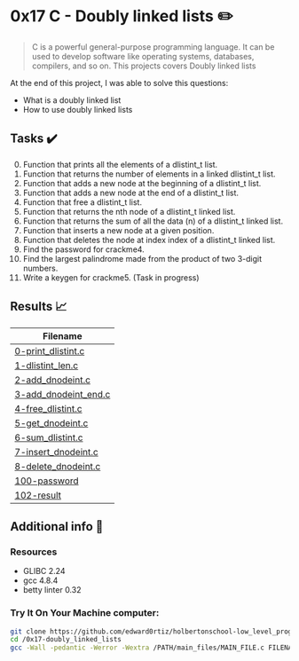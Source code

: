 # 0x17 C - Doubly linked lists :pencil2:

> C is a powerful general-purpose programming language. It can be used to develop software like operating systems, databases, compilers, and so on. This projects covers Doubly linked lists

At the end of this project, I was able to solve this questions:
  
* What is a doubly linked list
* How to use doubly linked lists

## Tasks :heavy_check_mark:

0. Function that prints all the elements of a dlistint_t list.
1. Function that returns the number of elements in a linked dlistint_t list.
2. Function that adds a new node at the beginning of a dlistint_t list.
3. Function that adds a new node at the end of a dlistint_t list.
4. Function that free a dlistint_t list.
5. Function that returns the nth node of a dlistint_t linked list.
6. Function that returns the sum of all the data (n) of a dlistint_t linked list.
7. Function that inserts a new node at a given position.
8. Function that deletes the node at index index of a dlistint_t linked list.
9. Find the password for crackme4.
10. Find the largest palindrome made from the product of two 3-digit numbers.
11. Write a keygen for crackme5. (Task in progress)

## Results :chart_with_upwards_trend:

| Filename |
| ------ |
| [0-print_dlistint.c](https://github.com/edward0rtiz/holbertonschool-low_level_programming/blob/master/0x17-doubly_linked_lists/0-print_dlistint.c)|
| [1-dlistint_len.c](https://github.com/edward0rtiz/holbertonschool-low_level_programming/blob/master/0x17-doubly_linked_lists/1-dlistint_len.c)|
| [2-add_dnodeint.c](https://github.com/edward0rtiz/holbertonschool-low_level_programming/blob/master/0x17-doubly_linked_lists/2-add_dnodeint.c)|
| [3-add_dnodeint_end.c](https://github.com/edward0rtiz/holbertonschool-low_level_programming/blob/master/0x17-doubly_linked_lists/3-add_dnodeint_end.c)|
| [4-free_dlistint.c](https://github.com/edward0rtiz/holbertonschool-low_level_programming/blob/master/0x17-doubly_linked_lists/4-free_dlistint.c)|
| [5-get_dnodeint.c](https://github.com/edward0rtiz/holbertonschool-low_level_programming/blob/master/0x17-doubly_linked_lists/5-get_dnodeint.c)|
| [6-sum_dlistint.c](https://github.com/edward0rtiz/holbertonschool-low_level_programming/blob/master/0x17-doubly_linked_lists/6-sum_dlistint.c)|
| [7-insert_dnodeint.c](https://github.com/edward0rtiz/holbertonschool-low_level_programming/blob/master/0x17-doubly_linked_lists/7-insert_dnodeint.c)|
| [8-delete_dnodeint.c](https://github.com/edward0rtiz/holbertonschool-low_level_programming/blob/master/0x17-doubly_linked_lists/8-delete_dnodeint.c)|
| [100-password](https://github.com/edward0rtiz/holbertonschool-low_level_programming/blob/master/0x17-doubly_linked_lists/100-password)|
| [102-result](https://github.com/edward0rtiz/holbertonschool-low_level_programming/blob/master/0x17-doubly_linked_lists/102-result)|

## Additional info :construction:
### Resources

- GLIBC 2.24
- gcc 4.8.4
- betty linter 0.32



### Try It On Your Machine computer:	
```bash
git clone https://github.com/edward0rtiz/holbertonschool-low_level_programming.git
cd /0x17-doubly_linked_lists
gcc -Wall -pedantic -Werror -Wextra /PATH/main_files/MAIN_FILE.c FILENAME.c -o NEW_FILENAME
```
